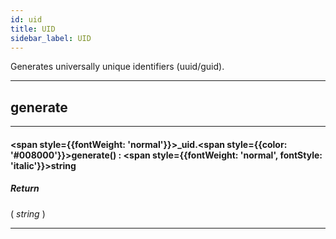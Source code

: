 ```yaml
---
id: uid
title: UID
sidebar_label: UID
---
```


Generates universally unique identifiers (uuid/guid).

---

## generate

---

#### <span style={{fontWeight: 'normal'}}>_uid</span>.<span style={{color: '#008000'}}>generate</span>() : <span style={{fontWeight: 'normal', fontStyle: 'italic'}}>string</span>
##### Return

( _string_ )


---


